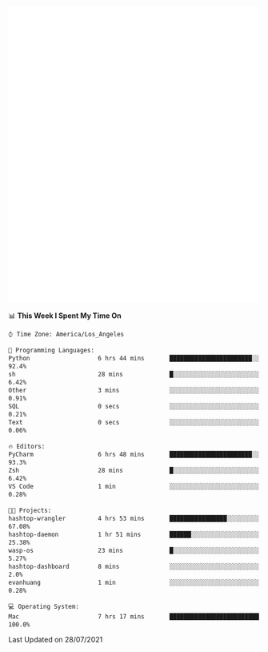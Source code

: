 <a href="https://github.com/jstrieb/github-stats">
 
![](https://github.com/evanhuang117/github-stats/blob/master/generated/overview.svg)
![](https://github.com/evanhuang117/github-stats/blob/master/generated/languages.svg)

</a>

<!--START_SECTION:waka-->
📊 **This Week I Spent My Time On** 

```text
⌚︎ Time Zone: America/Los_Angeles

💬 Programming Languages: 
Python                   6 hrs 44 mins       ███████████████████████░░   92.4% 
sh                       28 mins             █░░░░░░░░░░░░░░░░░░░░░░░░   6.42% 
Other                    3 mins              ░░░░░░░░░░░░░░░░░░░░░░░░░   0.91% 
SQL                      0 secs              ░░░░░░░░░░░░░░░░░░░░░░░░░   0.21% 
Text                     0 secs              ░░░░░░░░░░░░░░░░░░░░░░░░░   0.06%

🔥 Editors: 
PyCharm                  6 hrs 48 mins       ███████████████████████░░   93.3% 
Zsh                      28 mins             █░░░░░░░░░░░░░░░░░░░░░░░░   6.42% 
VS Code                  1 min               ░░░░░░░░░░░░░░░░░░░░░░░░░   0.28%

🐱‍💻 Projects: 
hashtop-wrangler         4 hrs 53 mins       ████████████████░░░░░░░░░   67.08% 
hashtop-daemon           1 hr 51 mins        ██████░░░░░░░░░░░░░░░░░░░   25.38% 
wasp-os                  23 mins             █░░░░░░░░░░░░░░░░░░░░░░░░   5.27% 
hashtop-dashboard        8 mins              ░░░░░░░░░░░░░░░░░░░░░░░░░   2.0% 
evanhuang                1 min               ░░░░░░░░░░░░░░░░░░░░░░░░░   0.28%

💻 Operating System: 
Mac                      7 hrs 17 mins       █████████████████████████   100.0%

```


 Last Updated on 28/07/2021
<!--END_SECTION:waka-->
